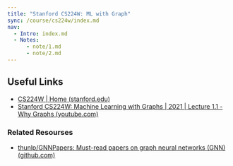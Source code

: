 ```yaml
---
title: "Stanford CS224W: ML with Graph"
sync: /course/cs224w/index.md
nav:
  - Intro: index.md
  - Notes:
      - note/1.md
      - note/2.md
---
```


## Useful Links

- [CS224W | Home (stanford.edu)](https://snap.stanford.edu/class/cs224w-2021/)
- [Stanford CS224W: Machine Learning with Graphs | 2021 | Lecture 1.1 - Why Graphs (youtube.com)](https://www.youtube.com/watch?v=JAB_plj2rbA&list=PLoROMvodv4rPLKxIpqhjhPgdQy7imNkDn&index=3)

### Related Resourses

- [thunlp/GNNPapers: Must-read papers on graph neural networks (GNN) (github.com)](https://github.com/thunlp/GNNPapers)
